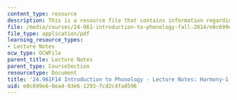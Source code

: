 ```yaml
---
content_type: resource
description: This is a resource file that contains information regarding harmony 1.
file: /media/courses/24-961-introduction-to-phonology-fall-2014/e0c699e60ea493e61293fcd2c4fa8596_MIT24_961F14_Lecture17.pdf
file_type: application/pdf
learning_resource_types:
- Lecture Notes
ocw_type: OCWFile
parent_title: Lecture Notes
parent_type: CourseSection
resourcetype: Document
title: '24.961F14 Introduction to Phonology - Lecture Notes: Harmony-1'
uid: e0c699e6-0ea4-93e6-1293-fcd2c4fa8596
---
```

